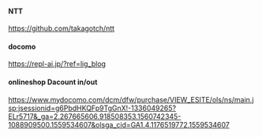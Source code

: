 #### NTT
https://github.com/takagotch/ntt
#### docomo

https://repl-ai.jp/?ref=lig_blog


#### onlineshop Dacount in/out
https://www.mydocomo.com/dcm/dfw/purchase/VIEW_ESITE/ols/ns/main.jsp;jsessionid=g6PbdHKQFp9TgGnX!-1336049265?ELr5717&_ga=2.267665606.918508353.1560742345-1088909500.1559534607&olsga_cid=GA1.4.1176519772.1559534607




```
```

```
```

```
```


